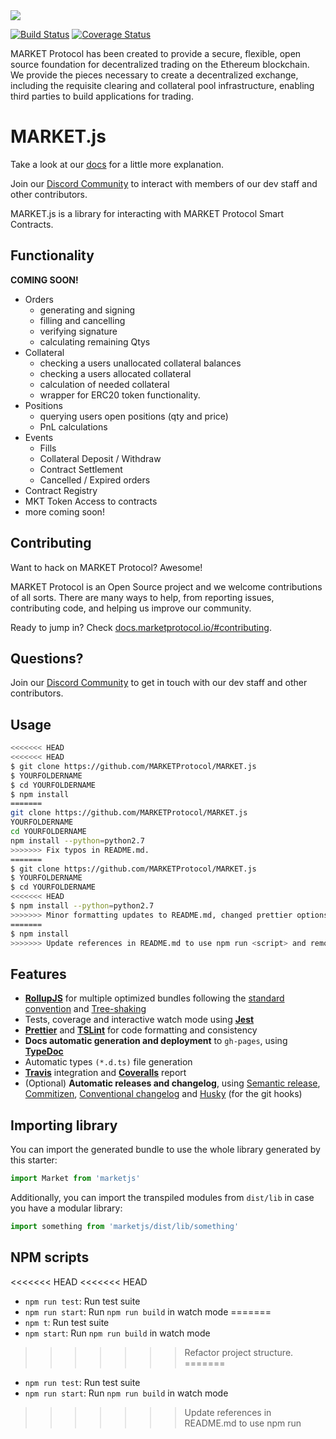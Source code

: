 <img src="https://github.com/MARKETProtocol/dApp/blob/master/src/img/MARKETProtocol-Light.png?raw=true" align="middle">

[![Build Status](https://api.travis-ci.org/MARKETProtocol/MARKET.js.svg?branch=master)](https://travis-ci.org/MARKETProtocol/MARKET.js) [![Coverage Status](https://coveralls.io/repos/github/MARKETProtocol/MARKET.js/badge.svg?branch=master)](https://coveralls.io/github/MARKETProtocol/MARKET.js?branch=master)

MARKET Protocol has been created to provide a secure, flexible, open source foundation for decentralized trading on the Ethereum blockchain. We provide the pieces necessary to create a decentralized exchange, including the requisite clearing and collateral pool infrastructure, enabling third parties to build applications for trading.

# MARKET.js

Take a look at our [docs](https://docs.marketprotocol.io) for a little more explanation.

Join our [Discord Community](https://marketprotocol.io/discord) to interact with members of our dev staff and other contributors.

MARKET.js is a library for interacting with MARKET Protocol Smart Contracts. 

## Functionality
**COMING SOON!**
- Orders 
  - generating and signing
  - filling and cancelling
  - verifying signature
  - calculating remaining Qtys
- Collateral
  - checking a users unallocated collateral balances
  - checking a users allocated collateral
  - calculation of needed collateral
  - wrapper for ERC20 token functionality.
- Positions
  - querying users open positions (qty and price)
  - PnL calculations
- Events
  - Fills
  - Collateral Deposit / Withdraw
  - Contract Settlement
  - Cancelled / Expired orders
- Contract Registry
- MKT Token Access to contracts
- more coming soon!

## Contributing

Want to hack on MARKET Protocol? Awesome!

MARKET Protocol is an Open Source project and we welcome contributions of all sorts. There are many ways to help, from reporting issues, contributing code, and helping us improve our community.

Ready to jump in? Check [docs.marketprotocol.io/#contributing](https://docs.marketprotocol.io/#contributing). 

## Questions?

Join our [Discord Community](https://marketprotocol.io/discord) to get in touch with our dev staff and other contributors.

## Usage

```bash
<<<<<<< HEAD
<<<<<<< HEAD
$ git clone https://github.com/MARKETProtocol/MARKET.js
$ YOURFOLDERNAME
$ cd YOURFOLDERNAME
$ npm install
=======
git clone https://github.com/MARKETProtocol/MARKET.js
YOURFOLDERNAME
cd YOURFOLDERNAME
npm install --python=python2.7
>>>>>>> Fix typos in README.md.
=======
$ git clone https://github.com/MARKETProtocol/MARKET.js
$ YOURFOLDERNAME
$ cd YOURFOLDERNAME
<<<<<<< HEAD
$ npm install --python=python2.7
>>>>>>> Minor formatting updates to README.md, changed prettier options to --parser typescript.
=======
$ npm install
>>>>>>> Update references in README.md to use npm run <script> and remove unneeded FAQ, remove placeholder comments in travis yaml since all is working.
```

## Features

 - **[RollupJS](https://rollupjs.org/)** for multiple optimized bundles following the [standard convention](http://2ality.com/2017/04/setting-up-multi-platform-packages.html) and [Tree-shaking](https://alexjoverm.github.io/2017/03/06/Tree-shaking-with-Webpack-2-TypeScript-and-Babel/)
 - Tests, coverage and interactive watch mode using **[Jest](http://facebook.github.io/jest/)**
 - **[Prettier](https://github.com/prettier/prettier)** and **[TSLint](https://palantir.github.io/tslint/)** for code formatting and consistency
 - **Docs automatic generation and deployment** to `gh-pages`, using **[TypeDoc](http://typedoc.org/)**
 - Automatic types `(*.d.ts)` file generation
 - **[Travis](https://travis-ci.org)** integration and **[Coveralls](https://coveralls.io/)** report
 - (Optional) **Automatic releases and changelog**, using [Semantic release](https://github.com/semantic-release/semantic-release), [Commitizen](https://github.com/commitizen/cz-cli), [Conventional changelog](https://github.com/conventional-changelog/conventional-changelog) and [Husky](https://github.com/typicode/husky) (for the git hooks)

## Importing library

You can import the generated bundle to use the whole library generated by this starter:

```javascript
import Market from 'marketjs'
```

Additionally, you can import the transpiled modules from `dist/lib` in case you have a modular library:

```javascript
import something from 'marketjs/dist/lib/something'
```

## NPM scripts

<<<<<<< HEAD
<<<<<<< HEAD
 - `npm run test`: Run test suite
 - `npm run start`: Run `npm run build` in watch mode
=======
 - `npm t`: Run test suite
 - `npm start`: Run `npm run build` in watch mode
>>>>>>> Refactor project structure.
=======
 - `npm run test`: Run test suite
 - `npm run start`: Run `npm run build` in watch mode
>>>>>>> Update references in README.md to use npm run <script> and remove unneeded FAQ, remove placeholder comments in travis yaml since all is working.
 - `npm run test:watch`: Run test suite in [interactive watch mode](http://facebook.github.io/jest/docs/cli.html#watch)
 - `npm run test:prod`: Run linting and generate coverage
 - `npm run build`: Generate bundles and typings, create docs
 - `npm run lint`: Lints code
 - `npm run commit`: Commit using conventional commit style ([husky](https://github.com/typicode/husky) will tell you to use it if you haven't :wink:)

## Excluding peerDependencies

On library development, one might want to set some peer dependencies, and thus remove those from the final bundle. You can see in [Rollup docs](https://rollupjs.org/#peer-dependencies) how to do that.

Good news: the setup is here for you, you must only include the dependency name in `external` property within `rollup.config.js`. For example, if you want to exclude `lodash`, just write there `external: ['lodash']`.

## Automatic releases

_**Prerequisites**: you need to create/login accounts and add your project to:_
 - [npm](https://www.npmjs.com/)
 - [Travis CI](https://travis-ci.org)
 - [Coveralls](https://coveralls.io)

_**Prerequisite for Windows**: Semantic-release uses
**[node-gyp](https://github.com/nodejs/node-gyp)** so you will need to
install
[Microsoft's windows-build-tools](https://github.com/felixrieseberg/windows-build-tools)
using this command:_

```bash
npm install --global --production windows-build-tools
```

### Setup steps

Follow the console instructions to install semantic release and run it (answer NO to "Do you want a `.travis.yml` file with semantic-release setup?").

_Note: make sure you've setup `repository.url` in your `package.json` file_

```bash
npm install -g semantic-release-cli
semantic-release-cli setup
# IMPORTANT!! Answer NO to "Do you want a `.travis.yml` file with semantic-release setup?" question. It is already prepared for you :P
```

From now on, you'll need to use `npm run commit`, which is a convenient way to create conventional commits.

Automatic releases are possible thanks to [semantic release](https://github.com/semantic-release/semantic-release), which publishes your code automatically on [github](https://github.com/) and [npm](https://www.npmjs.com/), plus generates automatically a changelog. This setup is highly influenced by [Kent C. Dodds course on egghead.io](https://egghead.io/courses/how-to-write-an-open-source-javascript-library)

## Git Hooks

There is already set a `precommit` hook for formatting your code with Prettier :nail_care:

By default, there are two disabled git hooks. They're set up when you run the `npm run semantic-release-prepare` script. They make sure:
 - You follow a [conventional commit message](https://github.com/conventional-changelog/conventional-changelog)
 - Your build is not going to fail in [Travis](https://travis-ci.org) (or your CI server), since it's runned locally before `git push`

This makes more sense in combination with [automatic releases](#automatic-releases)

## FAQ

### `Array.prototype.from`, `Promise`, `Map`... is undefined?

TypeScript or Babel only provides down-emits on syntactical features (`class`, `let`, `async/await`...), but not on functional features (`Array.prototype.find`, `Set`, `Promise`...), . For that, you need Polyfills, such as [`core-js`](https://github.com/zloirock/core-js) or [`babel-polyfill`](https://babeljs.io/docs/usage/polyfill/) (which extends `core-js`).

For a library, `core-js` plays very nicely, since you can import just the polyfills you need:

```javascript
import "core-js/fn/array/find"
import "core-js/fn/string/includes"
import "core-js/fn/promise"
...
```

<<<<<<< HEAD
<<<<<<< HEAD
=======
### What is `npm install` doing on first run?

It runs the script `tools/init` which sets up everything for you. In short, it:
 - Configures RollupJS for the build, which creates the bundles
 - Configures `package.json` (typings file, main file, etc)
 - Renames main src and test files

>>>>>>> Refactor project structure.
=======
>>>>>>> Update references in README.md to use npm run <script> and remove unneeded FAQ, remove placeholder comments in travis yaml since all is working.
### What if I don't want git-hooks, automatic releases or semantic-release?

Then you may want to:
 - Remove `commitmsg`, `postinstall` scripts from `package.json`. That will not use those git hooks to make sure you make a conventional commit
 - Remove `npm run semantic-release` from `.travis.yml`

### What if I don't want to use coveralls or report my coverage?

Remove `npm run report-coverage` from `.travis.yml`

## Resources

- [Write a library using TypeScript library starter](https://dev.to/alexjoverm/write-a-library-using-typescript-library-starter) by [@alexjoverm](https://github.com/alexjoverm/)
- [📺 Create a TypeScript Library using typescript-library-starter](https://egghead.io/lessons/typescript-create-a-typescript-library-using-typescript-library-starter) by [@alexjoverm](https://github.com/alexjoverm/)
- [Introducing TypeScript Library Starter Lite](https://blog.tonysneed.com/2017/09/15/introducing-typescript-library-starter-lite/) by [@tonysneed](https://github.com/tonysneed)

## Credits
Thanks to [@alexjoverm](https://twitter.com/alexjoverm) for a great [TypeScript library starter](https://github.com/alexjoverm/typescript-library-starter)!